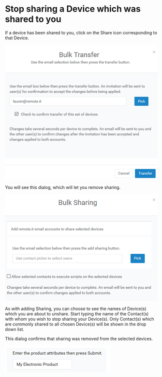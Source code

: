 # Stop sharing a Device which was shared to you

If a device has been shared to you, click on the Share icon corresponding to that Device.  

![](../../.gitbook/assets/image%20%2878%29.png)

You will see this dialog, which will let you remove sharing.

![](../../.gitbook/assets/image%20%28251%29.png)

As with adding Sharing, you can choose to see the names of Device\(s\) which you are about to unshare.  Start typing the name of the Contact\(s\) with whom you wish to stop sharing your Device\(s\).  Only Contact\(s\) which are commonly shared to all chosen Device\(s\) will be shown in the drop down list.

This dialog confirms that sharing was removed from the selected devices.

![](../../.gitbook/assets/image%20%28352%29.png)

